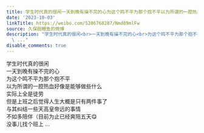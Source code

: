 ```yaml
---
title: 学生时代真的很闲一天到晚有操不完的心为这个鸣不平为那个抱不平以为所谓的一腔热血好像是能够做些什么实际上全是徒劳但是上班之后觉得人生大概是只有两件事了与...
date: '2023-10-03'
linkTitle: https://weibo.com/5286768287/Nmd89mlFw
source: 久保田鲤鱼的微博
description: "学生时代真的很闲<br>一天到晚有操不完的心<br>为这个鸣不平为那个抱不平<br>以为所谓的一腔热血好像是能够做些什么<br>实际上全是徒劳<br>但是上班之后觉得人生大概是只有两件事了<br>与其纠结一些天高皇帝远的事情<br>不如多陪伴（目前为止已经爽陪五天\U0001F60B<br>没事儿找个班上
  \ ..."
disable_comments: true
---
```

学生时代真的很闲<br>一天到晚有操不完的心<br>为这个鸣不平为那个抱不平<br>以为所谓的一腔热血好像是能够做些什么<br>实际上全是徒劳<br>但是上班之后觉得人生大概是只有两件事了<br>与其纠结一些天高皇帝远的事情<br>不如多陪伴（目前为止已经爽陪五天😋<br>没事儿找个班上  ...